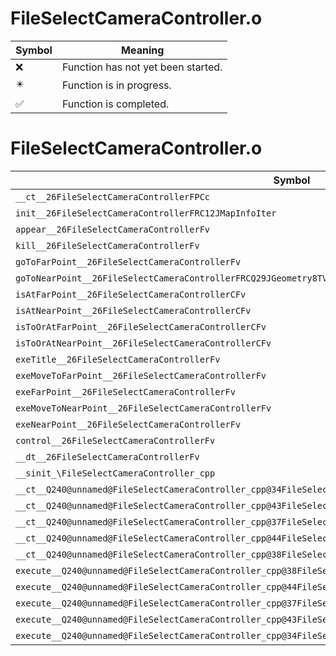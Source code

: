 # FileSelectCameraController.o
| Symbol | Meaning 
| ------------- | ------------- 
| :x: | Function has not yet been started. 
| :eight_pointed_black_star: | Function is in progress. 
| :white_check_mark: | Function is completed. 


# FileSelectCameraController.o
| Symbol | Decompiled? |
| ------------- | ------------- |
| `__ct__26FileSelectCameraControllerFPCc` | :x: |
| `init__26FileSelectCameraControllerFRC12JMapInfoIter` | :x: |
| `appear__26FileSelectCameraControllerFv` | :x: |
| `kill__26FileSelectCameraControllerFv` | :x: |
| `goToFarPoint__26FileSelectCameraControllerFv` | :x: |
| `goToNearPoint__26FileSelectCameraControllerFRCQ29JGeometry8TVec3&lt;f&gt;` | :x: |
| `isAtFarPoint__26FileSelectCameraControllerCFv` | :x: |
| `isAtNearPoint__26FileSelectCameraControllerCFv` | :x: |
| `isToOrAtFarPoint__26FileSelectCameraControllerCFv` | :x: |
| `isToOrAtNearPoint__26FileSelectCameraControllerCFv` | :x: |
| `exeTitle__26FileSelectCameraControllerFv` | :x: |
| `exeMoveToFarPoint__26FileSelectCameraControllerFv` | :x: |
| `exeFarPoint__26FileSelectCameraControllerFv` | :x: |
| `exeMoveToNearPoint__26FileSelectCameraControllerFv` | :x: |
| `exeNearPoint__26FileSelectCameraControllerFv` | :x: |
| `control__26FileSelectCameraControllerFv` | :x: |
| `__dt__26FileSelectCameraControllerFv` | :x: |
| `__sinit_\FileSelectCameraController_cpp` | :x: |
| `__ct__Q240@unnamed@FileSelectCameraController_cpp@34FileSelectCameraControllerNrvTitleFv` | :x: |
| `__ct__Q240@unnamed@FileSelectCameraController_cpp@43FileSelectCameraControllerNrvMoveToFarPointFv` | :x: |
| `__ct__Q240@unnamed@FileSelectCameraController_cpp@37FileSelectCameraControllerNrvFarPointFv` | :x: |
| `__ct__Q240@unnamed@FileSelectCameraController_cpp@44FileSelectCameraControllerNrvMoveToNearPointFv` | :x: |
| `__ct__Q240@unnamed@FileSelectCameraController_cpp@38FileSelectCameraControllerNrvNearPointFv` | :x: |
| `execute__Q240@unnamed@FileSelectCameraController_cpp@38FileSelectCameraControllerNrvNearPointCFP5Spine` | :x: |
| `execute__Q240@unnamed@FileSelectCameraController_cpp@44FileSelectCameraControllerNrvMoveToNearPointCFP5Spine` | :x: |
| `execute__Q240@unnamed@FileSelectCameraController_cpp@37FileSelectCameraControllerNrvFarPointCFP5Spine` | :x: |
| `execute__Q240@unnamed@FileSelectCameraController_cpp@43FileSelectCameraControllerNrvMoveToFarPointCFP5Spine` | :x: |
| `execute__Q240@unnamed@FileSelectCameraController_cpp@34FileSelectCameraControllerNrvTitleCFP5Spine` | :x: |
